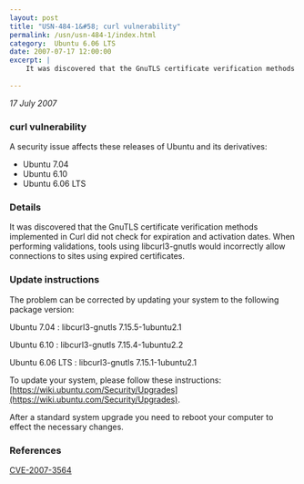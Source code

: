 ```yaml
---
layout: post
title: "USN-484-1&#58; curl vulnerability"
permalink: /usn/usn-484-1/index.html
category:  Ubuntu 6.06 LTS
date: 2007-07-17 12:00:00
excerpt: |
    It was discovered that the GnuTLS certificate verification methods implemented in Curl did not check for expiration and activation dates. When performing validations, tools using libcurl3-gnutls would incorrectly allow connections to sites using expired certificates.
    
--- 
```

 
 

*17 July 2007*

### curl vulnerability

A security issue affects these releases of Ubuntu and its derivatives:

* Ubuntu 7.04
* Ubuntu 6.10
* Ubuntu 6.06 LTS

### Details

It was discovered that the GnuTLS certificate verification methods implemented in Curl did not check for expiration and activation dates. When performing validations, tools using libcurl3-gnutls would incorrectly allow connections to sites using expired certificates.

### Update instructions

The problem can be corrected by updating your system to the following package version:

Ubuntu 7.04
 : libcurl3-gnutls <span>7.15.5-1ubuntu2.1</span>

Ubuntu 6.10
 : libcurl3-gnutls <span>7.15.4-1ubuntu2.2</span>

Ubuntu 6.06 LTS
 : libcurl3-gnutls <span>7.15.1-1ubuntu2.1</span>

To update your system, please follow these instructions: [https://wiki.ubuntu.com/Security/Upgrades](https://wiki.ubuntu.com/Security/Upgrades).

After a standard system upgrade you need to reboot your computer to effect the necessary changes.

### References

 
 [CVE-2007-3564](http://people.ubuntu.com/~ubuntu-security/cve/CVE-2007-3564)
 

